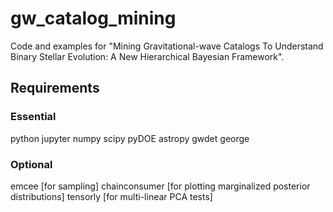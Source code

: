 # gw_catalog_mining
Code and examples for "Mining Gravitational-wave Catalogs To Understand Binary Stellar Evolution: A New Hierarchical Bayesian Framework".

## Requirements

### Essential

python
jupyter
numpy
scipy
pyDOE
astropy
gwdet
george

### Optional
emcee [for sampling]
chainconsumer [for plotting marginalized posterior distributions]
tensorly [for multi-linear PCA tests]